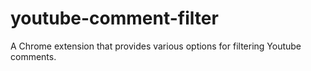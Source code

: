 # youtube-comment-filter
A Chrome extension that provides various options for filtering Youtube comments.
